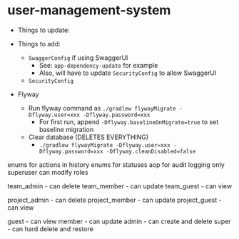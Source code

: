 # user-management-system

* Things to update:
 * Things to add:
     * `SwaggerConfig` if using SwaggerUI
         * See: `app-dependency-update` for example
         * Also, will have to update `SecurityConfig` to allow SwaggerUI
     * `SecurityConfig`

* Flyway
  * Run flyway command as `./gradlew flywayMigrate -Dflyway.user=xxx -Dflyway.password=xxx`
    * For first run, append `-Dflyway.baselineOnMigrate=true` to set baseline migration
  * Clear database (DELETES EVERYTHING)
    * `./gradlew flywayMigrate -Dflyway.user=xxx -Dflyway.password=xxx -Dflyway.cleanDisabled=false`



enums for actions in history
enums for statuses
aop for audit logging
only superuser can modify roles

team_admin - can delete
team_member - can update
team_guest - can view

project_admin - can delete
project_member - can update
project_guest - can view

guest - can view
member - can update
admin - can create and delete
super - can hard delete and restore
